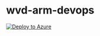 # wvd-arm-devops


[![Deploy to Azure](https://aka.ms/deploytoazurebutton)](https://portal.azure.com/#create/Microsoft.Template/uri/https%3A%2F%2Fraw.githubusercontent.com%2Falventech%2Fwvd-arm-devops%2Fmain%2Farm-wvd-CreateAndProvisionHostPool%2Farm-wvd-CreateAndProvisionHostPool.json)
